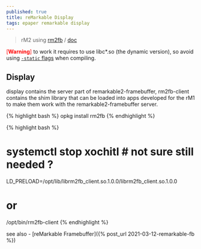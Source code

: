 ```yaml
---
published: true
title: reMarkable Display
tags: epaper remarkable display
---
```

> rM2 using [rm2fb](https://remarkablewiki.com/devel/qt_creator#toolchain) / [doc](https://github.com/ddvk/remarkable2-framebuffer/issues/11)

<span style="color:red">[**Warning**]</span> to work it requires to use libc*.so (the dynamic version), so avoid using [`-static` flags](https://stackoverflow.com/questions/49038088/does-gcc-links-to-libc-a-or-libc-so-by-default/49038236#49038236) when compiling.

## Display
display contains the server part of remarkable2-framebuffer, rm2fb-client contains the shim library that can be loaded into apps developed for the rM1 to make them work with the remarkable2-framebuffer server.

{% highlight bash %}
opkg install rm2fb
{% endhighlight %}


{% highlight bash %}
# systemctl stop xochitl # not sure still needed ?
LD_PRELOAD=/opt/lib/librm2fb_client.so.1.0.0/librm2fb_client.so.1.0.0 <rmapp>
# or
/opt/bin/rm2fb-client <rmapp>
{% endhighlight %}

see also - [reMarkable Framebuffer]({% post_url 2021-03-12-remarkable-fb %})
